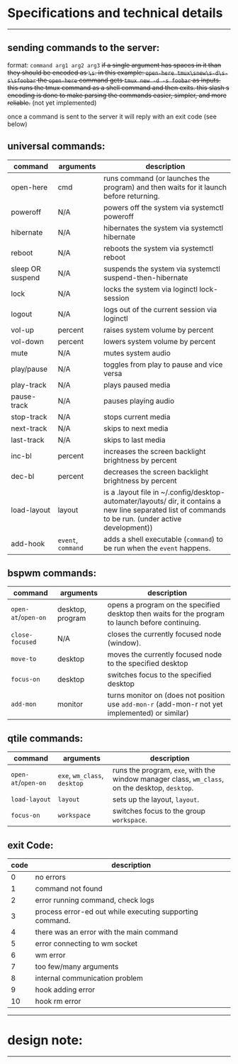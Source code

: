 # Specifications and technical details
----

## sending commands to the server:
format: `command arg1 arg2 arg3`
~~if a single argument has spaces in it than they should be encoded as `\s`.
in this example: `open-here tmux\snew\s-d\s-s\sfoobar` the `open-here` command gets `tmux new -d -s foobar` as inputs. this runs the tmux command as a shell command and then exits. this slash s encoding is done to make parsing the commands easier, simpler, and more reliable.~~ (not yet implemented)

once a command is sent to the server it will reply with an exit code (see below)

## universal commands:
|command | arguments | description |
|--------|-----------|-------------|
|open-here | cmd | runs command (or launches the program) and then waits for it launch before returning. |
|poweroff | N/A | powers off the system via systemctl poweroff|
|hibernate | N/A | hibernates the system via systemctl hibernate|
|reboot | N/A | reboots the system via systemctl reboot|
|sleep OR suspend | N/A | suspends the system via systemctl suspend-then-hibernate|
|lock | N/A | locks the system via loginctl lock-session|
|logout | N/A | logs out of the current session via loginctl|
|vol-up | percent | raises system volume by percent|
|vol-down | percent | lowers system volume by percent|
|mute | N/A | mutes system audio|
|play/pause | N/A | toggles from play to pause and vice versa  |
|play-track | N/A | plays paused media|
|pause-track | N/A | pauses playing audio|
|stop-track | N/A | stops current media|
|next-track | N/A | skips to next media|
|last-track | N/A | skips to last media|
|inc-bl | percent | increases the screen backlight brightness by percent|
|dec-bl | percent | decreases the screen backlight brightness by percent|
|load-layout | layout | is a .layout file in ~/.config/desktop-automater/layouts/ dir, it contains a new line separated list of commands to be run. (under active development))
|add-hook | `event`, `command` | adds a shell executable (`command`) to be run when the `event` happens. |

## bspwm commands:
|command | arguments | description |
|--------|-----------|-------------|
|`open-at`/`open-on` | desktop, program | opens a program on the specified desktop then waits for the program to launch before continuing. |
|`close-focused` | N/A | closes the currently focused node (window).|
|`move-to` | desktop | moves the currently focused node to the specified desktop|
|`focus-on` | desktop | switches focus to the specified desktop|
|`add-mon` | monitor | turns monitor on (does not position use `add-mon-r` (add-mon-r not yet implemented) or similar)|

## qtile commands:
|command | arguments | description |
|--------|-----------|-------------|
| `open-at`/`open-on` | `exe`, `wm_class`, `desktop` | runs the program, `exe`, with the window manager class, `wm_class`, on the desktop, `desktop`. |
| `load-layout` | `layout` | sets up the layout, `layout`. |
| `focus-on` | `workspace` | switches focus to the group `workspace`. |

## exit Code:
|code | description |
|-----|-------------|
|0    |  no errors
|1    |  command not found
|2    |  error running command, check logs
|3    |  process error-ed out while executing supporting command.
|4    |  there was an error with the main command
|5    |  error connecting to wm socket
|6    |  wm error
|7    |  too few/many arguments
|8    |  internal communication problem
|9    |  hook adding error
|10   |  hook rm error

---
# design note:
---
